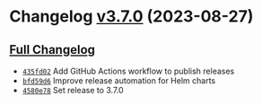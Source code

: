 
# Changelog [v3.7.0](https://github.com/adriansuarez/nuodb-helm-charts/tree/v3.7.0) (2023-08-27)

## [Full Changelog](https://github.com/adriansuarez/nuodb-helm-charts/compare/v3.6.0...v3.7.0)

- [`435fd02`](https://github.com/adriansuarez/nuodb-helm-charts/commit/435fd02) Add GitHub Actions workflow to publish releases
- [`bfd59d6`](https://github.com/adriansuarez/nuodb-helm-charts/commit/bfd59d6) Improve release automation for Helm charts
- [`4580e78`](https://github.com/adriansuarez/nuodb-helm-charts/commit/4580e78) Set release to 3.7.0
